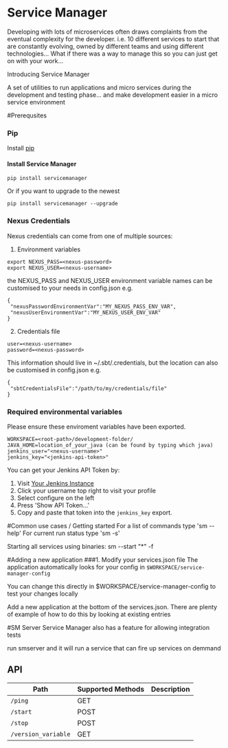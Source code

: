 Service Manager
===================

Developing with lots of microservices often draws complaints from the eventual complexity for the developer. i.e. 10 different services to start that are constantly evolving, owned by different teams and using different technologies... What if there was a way to manage this so you can just get on with your work...

Introducing Service Manager

A set of utilities to run applications and micro services during the development and testing phase... and make development easier in a micro service environment

#Prerequsites

### Pip
Install [pip](https://pypi.python.org/pypi/pip)

#### Install Service Manager

```
pip install servicemanager
```
Or if you want to upgrade to the newest
```
pip install servicemanager --upgrade
```

### Nexus Credentials

Nexus credentials can come from one of multiple sources:

1) Environment variables
```
export NEXUS_PASS=<nexus-password>
export NEXUS_USER=<nexus-username>
```
the NEXUS_PASS and NEXUS_USER environment variable names can be customised to your needs in config.json e.g.
```
{
 "nexusPasswordEnvironmentVar":"MY_NEXUS_PASS_ENV_VAR",
 "nexusUserEnvironmentVar":"MY_NEXUS_USER_ENV_VAR"
}
```
2) Credentials file
```
user=<nexus-username>
password=<nexus-password>
```
This information should live in ~/.sbt/.credentials, but the location can also be customised in config.json e.g.
```
{
 "sbtCredentialsFile":"/path/to/my/credentials/file"
}
```

### Required environmental variables

Please ensure these enviroment variables have been exported.

```
WORKSPACE=<root-path>/development-folder/
JAVA_HOME=location_of_your_java (can be found by typing which java)
jenkins_user="<nexus-username>"
jenkins_key="<jenkins-api-token>"
```

You can get your Jenkins API Token by:

1. Visit [Your Jenkins Instance](http://your.jenkins.installation/)
2. Click your username top right to visit your profile
3. Select configure on the left
4. Press 'Show API Token...'
5. Copy and paste that token into the `jenkins_key` export.

#Common use cases / Getting started
For a list of commands type 'sm --help'
For current run status type 'sm -s'

Starting all services using binaries:
sm --start "*" -f

#Adding a new application
###1. Modify your services.json file 
The application automatically looks for your config in `$WORKSPACE/service-manager-config`

You can change this directly in $WORKSPACE/service-manager-config to test your changes locally

Add a new application at the bottom of the services.json. 
There are plenty of example of how to do this by looking at existing entries

#SM Server
Service Manager also has a feature for allowing integration tests

run smserver and it will run a service that can fire up services on demmand

## API

| Path                                   | Supported Methods | Description  |
| -------------------------------------- | ------------------| ------------ |
|```/ping```             |        GET        ||
|```/start```             |        POST        ||
|```/stop```             |        POST        ||
|```/version_variable```             |        GET        ||
